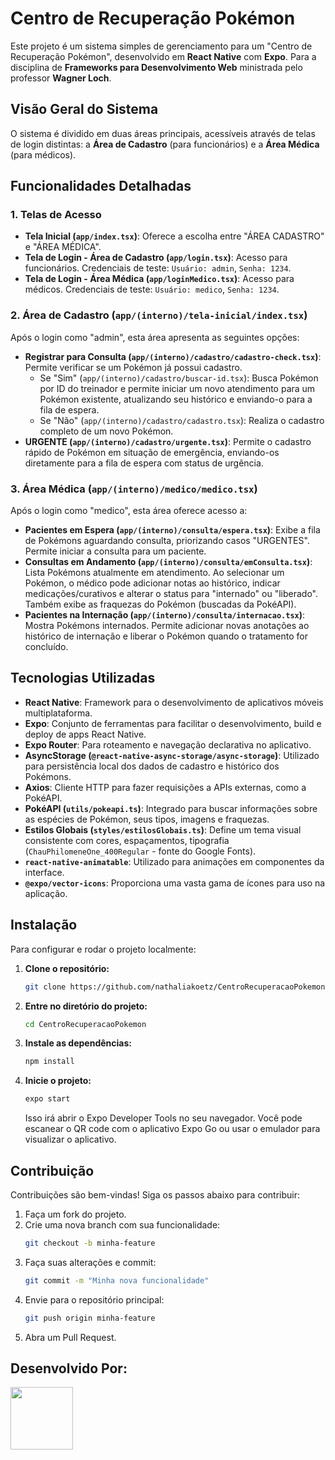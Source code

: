 # Centro de Recuperação Pokémon 

Este projeto é um sistema simples de gerenciamento para um "Centro de Recuperação Pokémon", desenvolvido em **React Native** com **Expo**. Para a disciplina de **Frameworks para Desenvolvimento Web** ministrada pelo professor **Wagner Loch**.

## Visão Geral do Sistema

O sistema é dividido em duas áreas principais, acessíveis através de telas de login distintas: a **Área de Cadastro** (para funcionários) e a **Área Médica** (para médicos).

## Funcionalidades Detalhadas

### 1\. Telas de Acesso

  - **Tela Inicial (`app/index.tsx`)**: Oferece a escolha entre "ÁREA CADASTRO" e "ÁREA MÉDICA".
  - **Tela de Login - Área de Cadastro (`app/login.tsx`)**: Acesso para funcionários. Credenciais de teste: `Usuário: admin`, `Senha: 1234`.
  - **Tela de Login - Área Médica (`app/loginMedico.tsx`)**: Acesso para médicos. Credenciais de teste: `Usuário: medico`, `Senha: 1234`.

### 2\. Área de Cadastro (`app/(interno)/tela-inicial/index.tsx`)

Após o login como "admin", esta área apresenta as seguintes opções:

  - **Registrar para Consulta (`app/(interno)/cadastro/cadastro-check.tsx`)**: Permite verificar se um Pokémon já possui cadastro.
      - Se "Sim" (`app/(interno)/cadastro/buscar-id.tsx`): Busca Pokémon por ID do treinador e permite iniciar um novo atendimento para um Pokémon existente, atualizando seu histórico e enviando-o para a fila de espera.
      - Se "Não" (`app/(interno)/cadastro/cadastro.tsx`): Realiza o cadastro completo de um novo Pokémon.
  - **URGENTE (`app/(interno)/cadastro/urgente.tsx`)**: Permite o cadastro rápido de Pokémon em situação de emergência, enviando-os diretamente para a fila de espera com status de urgência.

### 3\. Área Médica (`app/(interno)/medico/medico.tsx`)

Após o login como "medico", esta área oferece acesso a:

  - **Pacientes em Espera (`app/(interno)/consulta/espera.tsx`)**: Exibe a fila de Pokémons aguardando consulta, priorizando casos "URGENTES". Permite iniciar a consulta para um paciente.
  - **Consultas em Andamento (`app/(interno)/consulta/emConsulta.tsx`)**: Lista Pokémons atualmente em atendimento. Ao selecionar um Pokémon, o médico pode adicionar notas ao histórico, indicar medicações/curativos e alterar o status para "internado" ou "liberado". Também exibe as fraquezas do Pokémon (buscadas da PokéAPI).
  - **Pacientes na Internação (`app/(interno)/consulta/internacao.tsx`)**: Mostra Pokémons internados. Permite adicionar novas anotações ao histórico de internação e liberar o Pokémon quando o tratamento for concluído.

## Tecnologias Utilizadas

  - **React Native**: Framework para o desenvolvimento de aplicativos móveis multiplataforma.
  - **Expo**: Conjunto de ferramentas para facilitar o desenvolvimento, build e deploy de apps React Native.
  - **Expo Router**: Para roteamento e navegação declarativa no aplicativo.
  - **AsyncStorage (`@react-native-async-storage/async-storage`)**: Utilizado para persistência local dos dados de cadastro e histórico dos Pokémons.
  - **Axios**: Cliente HTTP para fazer requisições a APIs externas, como a PokéAPI.
  - **PokéAPI (`utils/pokeapi.ts`)**: Integrado para buscar informações sobre as espécies de Pokémon, seus tipos, imagens e fraquezas.
  - **Estilos Globais (`styles/estilosGlobais.ts`)**: Define um tema visual consistente com cores, espaçamentos, tipografia (`ChauPhilomeneOne_400Regular` - fonte do Google Fonts).
  - **`react-native-animatable`**: Utilizado para animações em componentes da interface.
  - **`@expo/vector-icons`**: Proporciona uma vasta gama de ícones para uso na aplicação.

## Instalação

Para configurar e rodar o projeto localmente:

1.  **Clone o repositório:**
    ```bash
    git clone https://github.com/nathaliakoetz/CentroRecuperacaoPokemon.git
    ```
2.  **Entre no diretório do projeto:**
    ```bash
    cd CentroRecuperacaoPokemon
    ```
3.  **Instale as dependências:**
    ```bash
    npm install
    ```
4.  **Inicie o projeto:**
    ```bash
    expo start
    ```
    Isso irá abrir o Expo Developer Tools no seu navegador. Você pode escanear o QR code com o aplicativo Expo Go ou usar o emulador para visualizar o aplicativo.

## Contribuição

Contribuições são bem-vindas\! Siga os passos abaixo para contribuir:

1.  Faça um fork do projeto.
2.  Crie uma nova branch com sua funcionalidade:
    ```bash
    git checkout -b minha-feature
    ```
3.  Faça suas alterações e commit:
    ```bash
    git commit -m "Minha nova funcionalidade"
    ```
4.  Envie para o repositório principal:
    ```bash
    git push origin minha-feature
    ```
5.  Abra um Pull Request.

## Desenvolvido Por:

<a href="https://github.com/nathaliakoetz"><img src="https://github.com/nathaliakoetz.png" width="100" height="100"></a>
